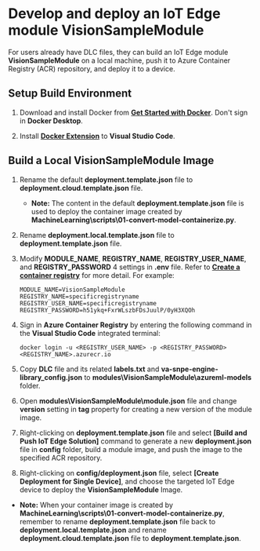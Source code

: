 # Develop and deploy an IoT Edge module VisionSampleModule

For users already have DLC files, they can build an IoT Edge module **VisionSampleModule** on a local machine, push it to Azure Container Registry (ACR) repository, and deploy it to a device.

## Setup Build Environment
1. Download and install Docker from [**Get Started with Docker**](https://www.docker.com/get-started).  Don't sign in **Docker Desktop**.

2. Install [**Docker Extension**](https://marketplace.visualstudio.com/items?itemName=PeterJausovec.vscode-docker) to **Visual Studio Code**.

## Build a Local VisionSampleModule Image

1. Rename the default **deployment.template.json** file to **deployment.cloud.template.json** file.
    - **Note:** The content in the default **deployment.template.json** file is used to deploy the container image created by **MachineLearning\scripts\01-convert-model-containerize.py**.

2. Rename **deployment.local.template.json** file to **deployment.template.json** file.

3. Modify **MODULE_NAME**, **REGISTRY_NAME**, **REGISTRY_USER_NAME**, and **REGISTRY_PASSWORD** 4 settings in **.env** file.  Refer to [**Create a container registry**](https://docs.microsoft.com/en-us/azure/iot-edge/tutorial-python-module#create-a-container-registry) for more detail.  For example:
    ```<language>
    MODULE_NAME=VisionSampleModule
    REGISTRY_NAME=specificregistryname
    REGISTRY_USER_NAME=specificregistryname
    REGISTRY_PASSWORD=h51ykq+FxrWLszbFDsJuulP/0yH3XQOh
    ```

4. Sign in **Azure Container Registry** by entering the following command in the **Visual Studio Code** integrated terminal:
    ```<language>
    docker login -u <REGISTRY_USER_NAME> -p <REGISTRY_PASSWORD> <REGISTRY_NAME>.azurecr.io  
    ```
5. Copy **DLC** file and its related **labels.txt** and **va-snpe-engine-library_config.json** to **modules\VisionSampleModule\azureml-models** folder.

6. Open **modules\VisionSampleModule\module.json** file and change **version** setting in **tag** property for creating a new version of the module image.

7. Right-clicking on **deployment.template.json** file and select **[Build and Push IoT Edge Solution]** command to generate a new **deployment.json** file in **config** folder, build a module image, and push the image to the specified ACR repository.

8. Right-clicking on **config/deployment.json** file, select **[Create Deployment for Single Device]**, and choose the targeted IoT Edge device to deploy the **VisionSampleModule** Image.

  - **Note:** When your container image is created by **MachineLearning\scripts\01-convert-model-containerize.py**, remember to rename **deployment.template.json** file back to **deployment.local.template.json** and rename **deployment.cloud.template.json** file to **deployment.template.json**.